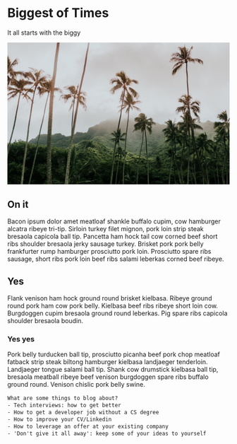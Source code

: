 # Biggest of Times

It all starts with the biggy

<img class="w-100" src="/assets/img/1.jpg" />

## On it

Bacon ipsum dolor amet meatloaf shankle buffalo cupim, cow hamburger alcatra ribeye tri-tip. Sirloin turkey filet mignon, pork loin strip steak bresaola capicola ball tip. Pancetta ham hock tail cow corned beef short ribs shoulder bresaola jerky sausage turkey. Brisket pork pork belly frankfurter rump hamburger prosciutto pork loin. Prosciutto spare ribs sausage, short ribs pork loin beef ribs salami leberkas corned beef ribeye.

## Yes

Flank venison ham hock ground round brisket kielbasa. Ribeye ground round pork ham cow pork belly. Kielbasa beef ribs ribeye short loin cow. Burgdoggen cupim bresaola ground round leberkas. Pig spare ribs capicola shoulder bresaola boudin.

### Yes yes

Pork belly turducken ball tip, prosciutto picanha beef pork chop meatloaf fatback strip steak biltong hamburger kielbasa landjaeger tenderloin. Landjaeger tongue salami ball tip. Shank cow drumstick kielbasa ball tip, bresaola meatball ribeye beef venison burgdoggen spare ribs buffalo ground round. Venison chislic pork belly swine.

```
What are some things to blog about?
- Tech interviews: how to get better
- How to get a developer job without a CS degree
- How to improve your CV/Linkedin
- How to leverage an offer at your existing company
- 'Don't give it all away': keep some of your ideas to yourself

```
